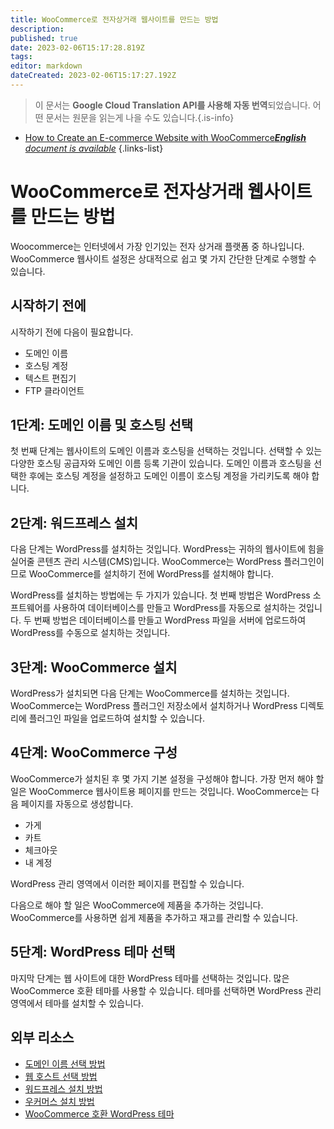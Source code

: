 ```yaml
---
title: WooCommerce로 전자상거래 웹사이트를 만드는 방법
description: 
published: true
date: 2023-02-06T15:17:28.819Z
tags: 
editor: markdown
dateCreated: 2023-02-06T15:17:27.192Z
---
```


> 이 문서는 **Google Cloud Translation API를 사용해 자동 번역**되었습니다.
어떤 문서는 원문을 읽는게 나을 수도 있습니다.{.is-info}



- [How to Create an E-commerce Website with WooCommerce***English** document is available*](/en/Knowledge-base/Common/how-to-create-an-e-commerce-website-with-woocommerce)
{.links-list}


# WooCommerce로 전자상거래 웹사이트를 만드는 방법

 Woocommerce는 인터넷에서 가장 인기있는 전자 상거래 플랫폼 중 하나입니다. WooCommerce 웹사이트 설정은 상대적으로 쉽고 몇 가지 간단한 단계로 수행할 수 있습니다.

## 시작하기 전에

시작하기 전에 다음이 필요합니다.

- 도메인 이름
- 호스팅 계정
- 텍스트 편집기
- FTP 클라이언트

## 1단계: 도메인 이름 및 호스팅 선택

첫 번째 단계는 웹사이트의 도메인 이름과 호스팅을 선택하는 것입니다. 선택할 수 있는 다양한 호스팅 공급자와 도메인 이름 등록 기관이 있습니다. 도메인 이름과 호스팅을 선택한 후에는 호스팅 계정을 설정하고 도메인 이름이 호스팅 계정을 가리키도록 해야 합니다.

## 2단계: 워드프레스 설치

다음 단계는 WordPress를 설치하는 것입니다. WordPress는 귀하의 웹사이트에 힘을 실어줄 콘텐츠 관리 시스템(CMS)입니다. WooCommerce는 WordPress 플러그인이므로 WooCommerce를 설치하기 전에 WordPress를 설치해야 합니다.

WordPress를 설치하는 방법에는 두 가지가 있습니다. 첫 번째 방법은 WordPress 소프트웨어를 사용하여 데이터베이스를 만들고 WordPress를 자동으로 설치하는 것입니다. 두 번째 방법은 데이터베이스를 만들고 WordPress 파일을 서버에 업로드하여 WordPress를 수동으로 설치하는 것입니다.

## 3단계: WooCommerce 설치

WordPress가 설치되면 다음 단계는 WooCommerce를 설치하는 것입니다. WooCommerce는 WordPress 플러그인 저장소에서 설치하거나 WordPress 디렉토리에 플러그인 파일을 업로드하여 설치할 수 있습니다.

## 4단계: WooCommerce 구성

WooCommerce가 설치된 후 몇 가지 기본 설정을 구성해야 합니다. 가장 먼저 해야 할 일은 WooCommerce 웹사이트용 페이지를 만드는 것입니다. WooCommerce는 다음 페이지를 자동으로 생성합니다.

- 가게
- 카트
- 체크아웃
- 내 계정

WordPress 관리 영역에서 이러한 페이지를 편집할 수 있습니다.

다음으로 해야 할 일은 WooCommerce에 제품을 추가하는 것입니다. WooCommerce를 사용하면 쉽게 제품을 추가하고 재고를 관리할 수 있습니다.

## 5단계: WordPress 테마 선택

마지막 단계는 웹 사이트에 대한 WordPress 테마를 선택하는 것입니다. 많은 WooCommerce 호환 테마를 사용할 수 있습니다. 테마를 선택하면 WordPress 관리 영역에서 테마를 설치할 수 있습니다.

## 외부 리소스

- [도메인 이름 선택 방법](https://thesitewizard.com/gettingstarted/startdomain.shtml)
- [웹 호스트 선택 방법](https://thesitewizard.com/gettingstarted/choosewebhost.shtml)
- [워드프레스 설치 방법](https://codex.wordpress.org/Installing_WordPress)
- [우커머스 설치 방법](https://docs.woocommerce.com/document/installing-uninstalling-woocommerce/)
- [WooCommerce 호환 WordPress 테마](https://themeforest.net/category/wordpress/ecommerce/woocommerce)
